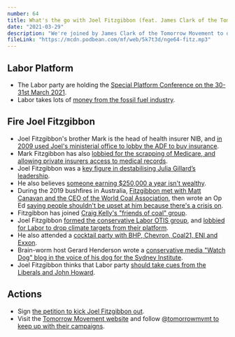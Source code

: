 ```yaml
---
number: 64
title: What's the go with Joel Fitzgibbon (feat. James Clark of the Tomorrow Movement)
date: "2021-03-29"
description: "We're joined by James Clark of the Tomorrow Movement to discuss Joel Fitzgibbon and why he's on the side of fossil fuel billionaires, not the workers he claims to represent."
fileLink: "https://mcdn.podbean.com/mf/web/5k7t3d/nge64-fitz.mp3"
---
```


## Labor Platform

- The Labor party are holding the [Special Platform Conference on the 30-31st March 2021](https://www.alp.org.au/conference2021). 
- Labor takes lots of [money from the fossil fuel industry](https://www.marketforces.org.au/politicaldonations2020/).

## Fire Joel Fitzgibbon

- Joel Fitzgibbon's brother Mark is the head of health insurer NIB, and [in 2009 used Joel's ministerial office to lobby the ADF to buy insurance](https://www.smh.com.au/politics/federal/no-valid-defence-20090605-bygt.html).
- Mark Fitzgibbon has also [lobbied for the scrapping of Medicare, and allowing private insurers access to medical records](https://www.afr.com/companies/healthcare-and-fitness/scrap-medicare-mandate-private-health-cover-nib-boss-20190722-p529iw).
- Joel Fitzgibbon was a [key figure in destabilising Julia Gillard’s leadership](https://www.abc.net.au/news/2013-03-22/hunter-splashed-in-leadership-spill/4588042).
- He also believes [someone earning $250,000 a year isn't wealthy](https://www.illawarramercury.com.au/story/1395737/250000-a-year-is-not-wealthy-fitzgibbon/).
- During the 2019 bushfires in Australia, [Fitzgibbon met with Matt Canavan and the CEO of the World Coal Association](https://twitter.com/fitzhunter/status/1202492876782915584), then wrote an Op Ed [saying people shouldn't be upset at him because there's a crisis on](https://www.cessnockadvertiser.com.au/story/6533484/bushfires-are-distressing-but-not-a-time-to-cast-blame/).
- Fitzgibbon has joined [Craig Kelly's "friends of coal" group](https://www.smh.com.au/national/labor-mps-flock-to-join-craig-kelly-s-friends-of-coal-group-20190731-p52cn0.html). 
- Joel Fitzgibbon [formed the conservative Labor OTIS group](https://www.theguardian.com/australia-news/2020/feb/13/labor-denies-breakaway-pro-coal-group-points-to-division-on-climate-policy), and [lobbied for Labor to drop climate targets from their platform](https://www.smh.com.au/politics/federal/labor-s-environment-lobby-backs-albanese-over-climate-target-omission-20200915-p55vw4.html).
- He also attended a [cocktail party with BHP, Chevron, Coal21, ENI and Exxon](https://www.theguardian.com/australia-news/2020/mar/04/climate-campaigners-condemn-insidious-cocktail-party-for-mps-and-coal-industry).
- Brain-worm host Gerard Henderson wrote a [conservative media "Watch Dog" blog in the voice of his dog for the Sydney Institute](https://thesydneyinstitute.com.au/blog/category/media-watch-dog/).
- Joel Fitzgibbon thinks that Labor party [should take cues from the Liberals and John Howard](https://www.smh.com.au/politics/federal/fitzgibbon-to-offer-labor-free-advice-at-howard-celebration-20210301-p576u0.html).

## Actions

- Sign [the petition to kick Joel Fitzgibbon out](https://actionnetwork.org/forms/fire-fitzgibbon/).
- Visit the [Tomorrow Movement website](https://tomorrowmovement.com) and follow [@tomorrowmvmt to keep up with their campaigns](https://twitter.com/tomorrowmvmt).